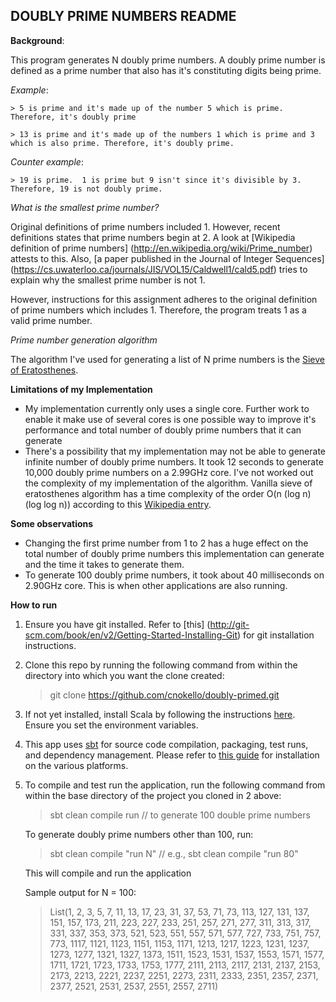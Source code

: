 ## DOUBLY PRIME NUMBERS README

**Background**: 

This program generates N doubly prime numbers. A doubly prime number is defined as 
a prime number that also has  it's constituting digits  being prime.


*Example*:
  
	> 5 is prime and it's made up of the number 5 which is prime. Therefore, it's doubly prime
	
	> 13 is prime and it's made up of the numbers 1 which is prime and 3 which is also prime. Therefore, it's doubly prime.

*Counter example*: 

	> 19 is prime.  1 is prime but 9 isn't since it's divisible by 3. Therefore, 19 is not doubly prime. 


*What is the smallest prime number?*

Original definitions of prime numbers included 1. However, recent definitions states that prime numbers begin at 2. 
A look at [Wikipedia definition of prime numbers] (http://en.wikipedia.org/wiki/Prime_number) attests to this. Also, 
[a paper published in the Journal of Integer Sequences] (https://cs.uwaterloo.ca/journals/JIS/VOL15/Caldwell1/cald5.pdf) 
tries to explain why the smallest prime number is not 1. 

However, instructions for this assignment adheres to the original definition of prime numbers which includes 1.
 Therefore, the program treats 1 as a valid prime number.
 
 
 *Prime number generation algorithm*
 
 The algorithm I've used for generating a list of N prime numbers is the [Sieve of Eratosthenes](http://rosettacode.org/wiki/Sieve_of_Eratosthenes).
 
 
 **Limitations of my Implementation**
 
 * My implementation currently only uses a single core. Further work to enable it make use of several cores is one possible way to improve it's performance and total number of doubly prime numbers that it can generate
 * There's a possibility that my implementation may not be able to generate infinite number of doubly prime numbers. It took 12 seconds to generate 10,000 doubly prime numbers on a 2.99GHz core. 
 	I've not worked out the complexity of my implementation of the algorithm. Vanilla sieve of eratosthenes algorithm has a time complexity of the order  O(n (log n) (log log n)) according to this [Wikipedia entry](http://en.wikipedia.org/wiki/Sieve_of_Eratosthenes).    
 	
 	
 **Some observations**
 
 * Changing the first prime number from 1 to 2 has a huge effect on the total number of doubly prime numbers this implementation can generate and the time it takes to generate them.
 * To generate 100 doubly prime numbers, it took about 40 milliseconds on 2.90GHz core. This is when other applications are also running.
 
 
 **How to run**
 1. Ensure you have git installed. Refer to [this] (http://git-scm.com/book/en/v2/Getting-Started-Installing-Git) for git installation instructions. 
 2. Clone this repo by running the following command from within the directory into which you want the clone created:
 
 	> git clone https://github.com/cnokello/doubly-primed.git
 	
3. If not yet installed, install Scala by following the instructions [here](http://scala-lang.org/download/install.html). Ensure you set the environment variables.
4. This app uses [sbt](http://www.scala-sbt.org/) for source code compilation, packaging, test runs, and dependency management. 
	Please refer to [this guide](http://www.scala-sbt.org/0.13/tutorial/Setup.html) for installation on the various platforms.
5. To compile and test run the application, run the following command from within the base directory of the project you cloned in 2 above:

	> sbt clean compile run  // to generate 100 double prime numbers
	
	To generate doubly prime numbers other than 100, run: 
	
	> sbt clean compile "run N"  // e.g., sbt clean compile "run 80"
	
	This will compile and run the application
	
	Sample output for N = 100:
		
	> List(1, 2, 3, 5, 7, 11, 13, 17, 23, 31, 37, 53, 71, 73, 113, 127, 131, 137, 151, 157, 173, 211, 223, 227, 233, 251, 257, 271, 277, 311, 313, 317, 331, 337, 353, 373, 521, 523, 551, 557, 571, 577, 727, 733, 751, 757, 773, 1117, 1121, 1123, 1151, 1153, 1171, 1213, 1217, 1223, 1231, 1237, 1273, 1277, 1321, 1327, 1373, 1511, 1523, 1531, 1537, 1553, 1571, 1577, 1711, 1721, 1723, 1733, 1753, 1777, 2111, 2113, 2117, 2131, 2137, 2153, 2173, 2213, 2221, 2237, 2251, 2273, 2311, 2333, 2351, 2357, 2371, 2377, 2521, 2531, 2537, 2551, 2557, 2711)
	 
		

 	